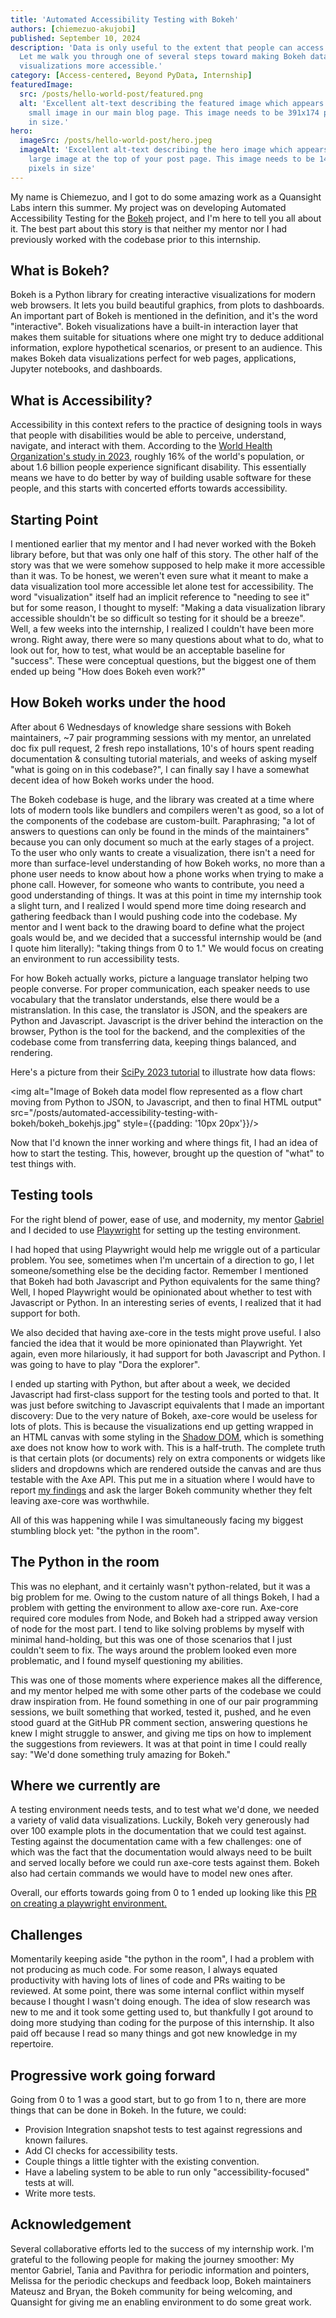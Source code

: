 ```yaml
---
title: 'Automated Accessibility Testing with Bokeh'
authors: [chiemezuo-akujobi]
published: September 10, 2024
description: 'Data is only useful to the extent that people can access it.
  Let me walk you through one of several steps toward making Bokeh data
  visualizations more accessible.'
category: [Access-centered, Beyond PyData, Internship]
featuredImage:
  src: /posts/hello-world-post/featured.png
  alt: 'Excellent alt-text describing the featured image which appears as a
    small image in our main blog page. This image needs to be 391x174 pixels
    in size.'
hero:
  imageSrc: /posts/hello-world-post/hero.jpeg
  imageAlt: 'Excellent alt-text describing the hero image which appears as a
    large image at the top of your post page. This image needs to be 1440x696
    pixels in size'
---
```


My name is Chiemezuo, and I got to do some amazing work as a Quansight Labs
intern this summer. My project was on developing Automated Accessibility Testing
for the [Bokeh](https://bokeh.org/) project, and I'm here to tell you all about
it. The best part about this story is that neither my mentor nor I had
previously worked with the codebase prior to this internship.

## What is Bokeh?

Bokeh is a Python library for creating interactive visualizations for modern web
browsers. It lets you build beautiful graphics, from plots to dashboards. An
important part of Bokeh is mentioned in the definition, and it's the word
"interactive". Bokeh visualizations have a built-in interaction layer that makes
them suitable for situations where one might try to deduce additional
information, explore hypothetical scenarios, or present to an audience. This
makes Bokeh data visualizations perfect for web pages, applications, Jupyter
notebooks, and dashboards.

## What is Accessibility?

Accessibility in this context refers to the practice of designing tools in ways
that people with disabilities would be able to perceive, understand, navigate,
and interact with them. According to the [World Health Organization's study in
2023](https://www.who.int/news-room/fact-sheets/detail/disability-and-health),
roughly 16% of the world's population, or about 1.6 billion people experience
significant disability. This essentially means we have to do better by way of
building usable software for these people, and this starts with concerted
efforts towards accessibility.

## Starting Point

I mentioned earlier that my mentor and I had never worked with the Bokeh library
before, but that was only one half of this story. The other half of the story
was that we were somehow supposed to help make it more accessible than it was.
To be honest, we weren't even sure what it meant to make a data visualization
tool more accessible let alone test for accessibility. The word "visualization"
itself had an implicit reference to "needing to see it" but for some reason, I
thought to myself: "Making a data visualization library accessible shouldn't be
so difficult so testing for it should be a breeze". Well, a few weeks into the
internship, I realized I couldn't have been more wrong. Right away, there were
so many questions about what to do, what to look out for, how to test, what
would be an acceptable baseline for "success". These were conceptual questions,
but the biggest one of them ended up being "How does Bokeh even work?"

## How Bokeh works under the hood

After about 6 Wednesdays of knowledge share sessions with Bokeh maintainers, ~7
pair programming sessions with my mentor, an unrelated doc fix pull request, 2
fresh repo installations, 10's of hours spent reading documentation & consulting
tutorial materials, and weeks of asking myself "what is going on in this
codebase?", I can finally say I have a somewhat decent idea of how Bokeh works
under the hood.

The Bokeh codebase is huge, and the library was created at a time where lots of
modern tools like bundlers and compilers weren't as good, so a lot of the
components of the codebase are custom-built. Paraphrasing; "a lot of answers to
questions can only be found in the minds of the maintainers" because you can
only document so much at the early stages of a project. To the user who only
wants to create a visualization, there isn't a need for more than surface-level
understanding of how Bokeh works, no more than a phone user needs to know about
how a phone works when trying to make a phone call. However, for someone who
wants to contribute, you need a good understanding of things. It was at this
point in time my internship took a slight turn, and I realized I would spend
more time doing research and gathering feedback than I would pushing code into
the codebase. My mentor and I went back to the drawing board to define what the
project goals would be, and we decided that a successful internship would be
(and I quote him literally): "taking things from 0 to 1." We would focus on
creating an environment to run accessibility tests.

For how Bokeh actually works, picture a language translator helping two people
converse. For proper communication, each speaker needs to use vocabulary that
the translator understands, else there would be a mistranslation. In this case,
the translator is JSON, and the speakers are Python and Javascript. Javascript
is the driver behind the interaction on the browser, Python is the tool for the
backend, and the complexities of the codebase come from transferring data,
keeping things balanced, and rendering.

Here's a picture from their [SciPy 2023
tutorial](https://www.youtube.com/watch?v=G0Yc3ck4lC8) to illustrate how data
flows:

<img alt="Image of Bokeh data model flow represented as a flow chart moving from
Python to JSON, to Javascript, and then to final HTML output"
src="/posts/automated-accessibility-testing-with-bokeh/bokeh_bokehjs.jpg"
style={{padding: '10px 20px'}}/>

Now that I'd known the inner working and where things fit, I had an idea of how
to start the testing. This, however, brought up the question of "what" to test
things with.

## Testing tools

For the right blend of power, ease of use, and modernity, my mentor
[Gabriel](https://github.com/gabalafou) and I decided to use
[Playwright](https://playwright.dev/) for setting up the testing environment.

I had hoped that using Playwright would help me wriggle out of a particular
problem. You see, sometimes when I'm uncertain of a direction to go, I let
someone/something else be the deciding factor. Remember I mentioned that Bokeh
had both Javascript and Python equivalents for the same thing? Well, I hoped
Playwright would be opinionated about whether to test with Javascript or Python.
In an interesting series of events, I realized that it had support for both.

We also decided that having axe-core in the tests might prove useful. I also
fancied the idea that it would be more opinionated than Playwright. Yet again,
even more hilariously, it had support for both Javascript and Python. I was
going to have to play "Dora the explorer".

I ended up starting with Python, but after about a week, we decided Javascript
had first-class support for the testing tools and ported to that. It was just
before switching to Javascript equivalents that I made an important discovery:
Due to the very nature of Bokeh, axe-core would be useless for lots of plots.
This is because the visualizations end up getting wrapped in an HTML canvas with
some styling in the [Shadow
DOM](https://developer.mozilla.org/en-US/docs/Web/API/Web_components/Using_shadow_DOM),
which is something axe does not know how to work with. This is a half-truth. The
complete truth is that certain plots (or documents) rely on extra components or
widgets like sliders and dropdowns which are rendered outside the canvas and are
thus testable with the Axe API. This put me in a situation where I would have to
report [my
findings](https://github.com/bokeh/bokeh/discussions/14057#discussioncomment-10674506)
and ask the larger Bokeh community whether they felt leaving axe-core was
worthwhile.

All of this was happening while I was simultaneously facing my biggest stumbling
block yet: "the python in the room".

## The Python in the room

This was no elephant, and it certainly wasn't python-related, but it was a big
problem for me. Owing to the custom nature of all things Bokeh, I had a problem
with getting the environment to allow axe-core run. Axe-core required core
modules from Node, and Bokeh had a stripped away version of node for the most
part. I tend to like solving problems by myself with minimal hand-holding, but
this was one of those scenarios that I just couldn't seem to fix. The ways
around the problem looked even more problematic, and I found myself questioning
my abilities.

This was one of those moments where experience makes all the difference, and my
mentor helped me with some other parts of the codebase we could draw inspiration
from. He found something in one of our pair programming sessions, we built
something that worked, tested it, pushed, and he even stood guard at the GitHub
PR comment section, answering questions he knew I might struggle to answer, and
giving me tips on how to implement the suggestions from reviewers. It was at
that point in time I could really say: "We'd done something truly amazing for
Bokeh."

## Where we currently are

A testing environment needs tests, and to test what we'd done, we needed a
variety of valid data visualizations. Luckily, Bokeh very generously had over
100 example plots in the documentation that we could test against. Testing
against the documentation came with a few challenges: one of which was the fact
that the documentation would always need to be built and served locally before
we could run axe-core tests against them. Bokeh also had certain commands we
would have to model new ones after.

Overall, our efforts towards going from 0 to 1 ended up looking like this [PR on
creating a playwright
environment.](https://github.com/bokeh/bokeh/pull/14032/files)

## Challenges

Momentarily keeping aside "the python in the room", I had a problem with not
producing as much code. For some reason, I always equated productivity with
having lots of lines of code and PRs waiting to be reviewed. At some point,
there was some internal conflict within myself because I thought I wasn't doing
enough. The idea of slow research was new to me and it took some getting used
to, but thankfully I got around to doing more studying than coding for the
purpose of this internship. It also paid off because I read so many things and
got new knowledge in my repertoire.

## Progressive work going forward

Going from 0 to 1 was a good start, but to go from 1 to n, there are more things
that can be done in Bokeh. In the future, we could:

- Provision Integration snapshot tests to test against regressions and known
  failures.
- Add CI checks for accessibility tests.
- Couple things a little tighter with the existing convention.
- Have a labeling system to be able to run only "accessibility-focused" tests at
  will.
- Write more tests.

## Acknowledgement

Several collaborative efforts led to the success of my internship work. I'm
grateful to the following people for making the journey smoother: My mentor
Gabriel, Tania and Pavithra for periodic information and pointers,  Melissa for the periodic checkups and feedback
loop, Bokeh
maintainers Mateusz and Bryan, the Bokeh community for being welcoming, and Quansight for giving me an
enabling environment to do some great work.
